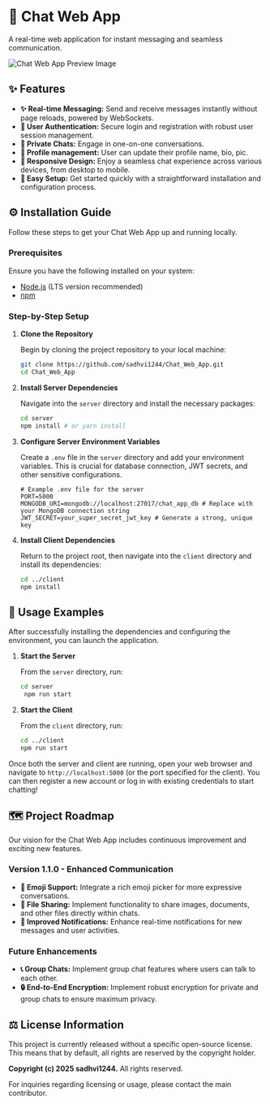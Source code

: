 # 💬 Chat Web App

A real-time web application for instant messaging and seamless communication.

![Chat Web App Preview Image](https://res.cloudinary.com/dgkhbg0wc/image/upload/v1758255464/Screenshot_2025-09-19_094601_rpvklw.png)


## ✨ Features

*   **✨ Real-time Messaging:** Send and receive messages instantly without page reloads, powered by WebSockets.
*   **👥 User Authentication:** Secure login and registration with robust user session management.
*   **🔗 Private Chats:** Engage in one-on-one conversations.
*   **🎀 Profile management:** User can update their profile name, bio, pic.
*   **📱 Responsive Design:** Enjoy a seamless chat experience across various devices, from desktop to mobile.
*   **🚀 Easy Setup:** Get started quickly with a straightforward installation and configuration process.


## ⚙️ Installation Guide

Follow these steps to get your Chat Web App up and running locally.

### Prerequisites

Ensure you have the following installed on your system:

*   [Node.js](https://nodejs.org/en/download/) (LTS version recommended)
*   [npm](https://www.npmjs.com/get-npm) 

### Step-by-Step Setup

1.  **Clone the Repository**

    Begin by cloning the project repository to your local machine:

    ```bash
    git clone https://github.com/sadhvi1244/Chat_Web_App.git
    cd Chat_Web_App
    ```

2.  **Install Server Dependencies**

    Navigate into the `server` directory and install the necessary packages:

    ```bash
    cd server
    npm install # or yarn install
    ```

3.  **Configure Server Environment Variables**

    Create a `.env` file in the `server` directory and add your environment variables. This is crucial for database connection, JWT secrets, and other sensitive configurations.

    ```dotenv
    # Example .env file for the server
    PORT=5000
    MONGODB_URI=mongodb://localhost:27017/chat_app_db # Replace with your MongoDB connection string
    JWT_SECRET=your_super_secret_jwt_key # Generate a strong, unique key
    ```

4.  **Install Client Dependencies**

    Return to the project root, then navigate into the `client` directory and install its dependencies:

    ```bash
    cd ../client
    npm install 
    ```


## 🚀 Usage Examples

After successfully installing the dependencies and configuring the environment, you can launch the application.

1.  **Start the Server**

    From the `server` directory, run:

    ```bash
    cd server
     npm run start
    ```

2.  **Start the Client**

    From the `client` directory, run:

    ```bash
    cd ../client
    npm run start 
    ```

Once both the server and client are running, open your web browser and navigate to `http://localhost:5000` (or the port specified for the client). You can then register a new account or log in with existing credentials to start chatting!


## 🗺️ Project Roadmap

Our vision for the Chat Web App includes continuous improvement and exciting new features.

### Version 1.1.0 - Enhanced Communication

*   **💬 Emoji Support:** Integrate a rich emoji picker for more expressive conversations.
*   **📁 File Sharing:** Implement functionality to share images, documents, and other files directly within chats.
*   **🔔 Improved Notifications:** Enhance real-time notifications for new messages and user activities.

### Future Enhancements

*   **📞 Group Chats:** Implement group chat features where users can talk to each other.
*   **🔒 End-to-End Encryption:** Implement robust encryption for private and group chats to ensure maximum privacy.


## ⚖️ License Information

This project is currently released without a specific open-source license. This means that by default, all rights are reserved by the copyright holder.

**Copyright (c) 2025 sadhvi1244.** All rights reserved.

For inquiries regarding licensing or usage, please contact the main contributor.
